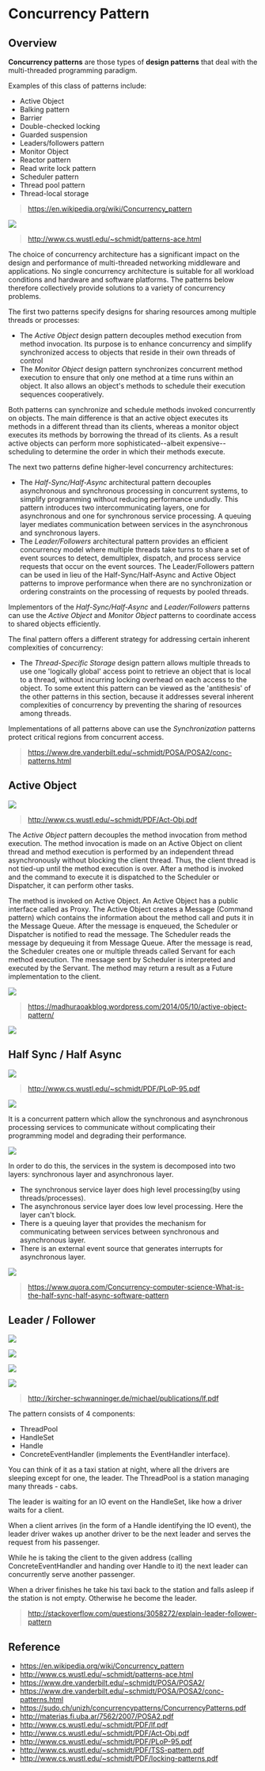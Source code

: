 # Concurrency Pattern

## Overview

**Concurrency patterns** are those types of **design patterns** that deal with the multi-threaded programming paradigm.

Examples of this class of patterns include:

- Active Object
- Balking pattern
- Barrier
- Double-checked locking
- Guarded suspension
- Leaders/followers pattern
- Monitor Object
- Reactor pattern
- Read write lock pattern
- Scheduler pattern
- Thread pool pattern
- Thread-local storage

> https://en.wikipedia.org/wiki/Concurrency_pattern

![](http://www.cs.wustl.edu/~schmidt/gifs/all_patterns.gif)

> http://www.cs.wustl.edu/~schmidt/patterns-ace.html

The choice of concurrency architecture has a significant impact on the design and performance of multi-threaded networking middleware and applications. No single concurrency architecture is suitable for all workload conditions and hardware and software platforms. The patterns below therefore collectively provide solutions to a variety of concurrency problems.

The first two patterns specify designs for sharing resources among multiple threads or processes:

- The *Active Object* design pattern decouples method execution from method invocation. Its purpose is to enhance concurrency and simplify synchronized access to objects that reside in their own threads of control
- The *Monitor Object* design pattern synchronizes concurrent method execution to ensure that only one method at a time runs within an object. It also allows an object's methods to schedule their execution sequences cooperatively.

Both patterns can synchronize and schedule methods invoked concurrently on objects. The main difference is that an active object executes its methods in a different thread than its clients, whereas a monitor object executes its methods by borrowing the thread of its clients. As a result active objects can perform more sophisticated--albeit expensive--scheduling to determine the order in which their methods execute.

The next two patterns define higher-level concurrency architectures:

- The *Half-Sync/Half-Async* architectural pattern decouples asynchronous and synchronous processing in concurrent systems, to simplify programming without reducing performance undudly. This pattern introduces two intercommunicating layers, one for asynchronous and one for synchronous service processing. A queuing layer mediates communication between services in the asynchronous and synchronous layers.
- The *Leader/Followers* architectural pattern provides an efficient concurrency model where multiple threads take turns to share a set of event sources to detect, demultiplex, dispatch, and process service requests that occur on the event sources. The Leader/Followers pattern can be used in lieu of the Half-Sync/Half-Async and Active Object patterns to improve performance when there are no synchronization or ordering constraints on the processing of requests by pooled threads.

Implementors of the *Half-Sync/Half-Async* and *Leader/Followers* patterns can use the *Active Object* and *Monitor Object* patterns to coordinate access to shared objects efficiently.

The final pattern offers a different strategy for addressing certain inherent complexities of concurrency:

- The *Thread-Specific Storage* design pattern allows multiple threads to use one 'logically global' access point to retrieve an object that is local to a thread, without incurring locking overhead on each access to the object. To some extent this pattern can be viewed as the 'antithesis' of the other patterns in this section, because it addresses several inherent complexities of concurrency by preventing the sharing of resources among threads.

Implementations of all patterns above can use the *Synchronization* patterns protect critical regions from concurrent access.

> https://www.dre.vanderbilt.edu/~schmidt/POSA/POSA2/conc-patterns.html

## Active Object

![](http://www.codeguru.com/images/article/18981/Classes.gif)

> http://www.cs.wustl.edu/~schmidt/PDF/Act-Obj.pdf

The *Active Object* pattern decouples the method invocation from method execution. The method invocation is made on an Active Object on client thread and method execution is performed by an independent thread asynchronously without blocking the client thread. Thus, the client thread is not tied-up until the method execution is over. After a method is invoked and the command to execute it is dispatched to the Scheduler or Dispatcher, it can perform other tasks.

The method is invoked on Active Object. An Active Object has a public interface called as Proxy. The Active Object creates a Message (Command pattern) which contains the information about the method call and puts it in the Message Queue. After the message is enqueued, the Scheduler or Dispatcher is notified to read the message. The Scheduler reads the message by dequeuing it from Message Queue. After the message is read, the Scheduler creates one or multiple threads called Servant for each method execution. The message sent by Scheduler is interpreted and executed by the Servant. The method may return a result as a Future implementation to the client.

![](https://madhuraoakblog.files.wordpress.com/2014/05/4.jpg)

> https://madhuraoakblog.wordpress.com/2014/05/10/active-object-pattern/

![](https://marcdrossaers.files.wordpress.com/2013/10/image002.png)

## Half Sync / Half Async

![](http://pds8.egloos.com/pds/200803/29/14/d0043314_47edac9ab597e.jpg)

> http://www.cs.wustl.edu/~schmidt/PDF/PLoP-95.pdf

![](http://images.slideplayer.com/23/6898057/slides/slide_18.jpg)

It is a concurrent pattern which allow the synchronous and asynchronous processing services to communicate without complicating their programming model and degrading their performance.

![](https://qph.ec.quoracdn.net/main-qimg-927d02276298b5dca9e72884a12082da?convert_to_webp=true)

In order to do this, the services in the system is decomposed into two layers: synchronous layer and asynchronous layer.

- The synchronous service layer does high level processing(by using threads/processes).
- The asynchronous service layer does low level processing. Here the layer can't block.
- There is a queuing layer that provides the mechanism for communicating between services between synchronous and asynchronous layer.
- There is an external event source that generates interrupts for asynchronous layer.

![](https://qph.ec.quoracdn.net/main-qimg-ea27612ef33e3c2c3386d35050b0bf07?convert_to_webp=true)

> https://www.quora.com/Concurrency-computer-science-What-is-the-half-sync-half-async-software-pattern

## Leader / Follower

![](https://www.tele-task.de/media/podcast_images/MWDS_WS09/MWDS_2010_01_28_part_5_screenshot1.png)

![](http://wiki.ifs.hsr.ch/APF/files/Leader_Followers_Struktur.JPG)

![](http://cfile29.uf.tistory.com/image/131F77354F59AEFC0DA24A)

![](http://www.fmc-modeling.org/category/projects/apache/amp/images/05-Apache_Internals/leader-followers_BD.gif)

> http://kircher-schwanninger.de/michael/publications/lf.pdf

The pattern consists of 4 components:

- ThreadPool
- HandleSet
- Handle
- ConcreteEventHandler (implements the EventHandler interface).

You can think of it as a taxi station at night, where all the drivers are sleeping except for one, the leader. The ThreadPool is a station managing many threads - cabs.

The leader is waiting for an IO event on the HandleSet, like how a driver waits for a client.

When a client arrives (in the form of a Handle identifying the IO event), the leader driver wakes up another driver to be the next leader and serves the request from his passenger.

While he is taking the client to the given address (calling ConcreteEventHandler and handing over Handle to it) the next leader can concurrently serve another passenger.

When a driver finishes he take his taxi back to the station and falls asleep if the station is not empty. Otherwise he become the leader.

> http://stackoverflow.com/questions/3058272/explain-leader-follower-pattern

## Reference

- https://en.wikipedia.org/wiki/Concurrency_pattern
- http://www.cs.wustl.edu/~schmidt/patterns-ace.html
- https://www.dre.vanderbilt.edu/~schmidt/POSA/POSA2/
- https://www.dre.vanderbilt.edu/~schmidt/POSA/POSA2/conc-patterns.html
- https://sudo.ch/unizh/concurrencypatterns/ConcurrencyPatterns.pdf
- http://materias.fi.uba.ar/7562/2007/POSA2.pdf
- http://www.cs.wustl.edu/~schmidt/PDF/lf.pdf
- http://www.cs.wustl.edu/~schmidt/PDF/Act-Obj.pdf
- http://www.cs.wustl.edu/~schmidt/PDF/PLoP-95.pdf
- http://www.cs.wustl.edu/~schmidt/PDF/TSS-pattern.pdf
- http://www.cs.wustl.edu/~schmidt/PDF/locking-patterns.pdf
